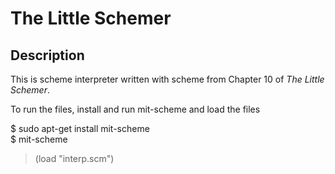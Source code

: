 # The Little Schemer
## Description
This is scheme interpreter written with scheme from Chapter 10 of *The Little Schemer*.

To run the files, install and run  mit-scheme and load the files  

$ sudo apt-get install mit-scheme  
$ mit-scheme  
  
> (load "interp.scm")

